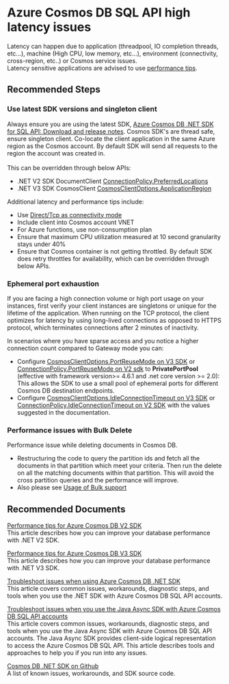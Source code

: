 <properties 
	pageTitle="Azure Cosmos DB SQL API high latency" 
	description="Azure Cosmos DB SQL API high latency" 
	service="microsoft.documentdb" 
	resource="databaseAccounts" 
	authors="jimsch" 
	ms.author="jimsch" 
	selfHelpType="generic" 
	supportTopicIds="32688841,32688842,32688844"
	resourceTags="" 
	productPesIds="15585" 
    cloudEnvironments="public,fairfax,blackforest,mooncake, usnat, ussec"
	articleId="cosmosdb-sdk-latency"
	displayOrder="281"
	category="SDK Issues"
	ownershipId="AzureData_AzureCosmosDB"
/>

#  Azure Cosmos DB SQL API high latency issues  
Latency can happen due to application (threadpool, IO completion threads, etc...), machine (High CPU, low memory, etc...), environment (connectivity, cross-region, etc..) or Cosmos service issues.  
Latency sensitive applications are advised to use [performance tips](https://docs.microsoft.com/azure/cosmos-db/performance-tips). 

## **Recommended Steps**  

### **Use latest SDK versions and singleton client**  
Always ensure you are using the latest SDK, [Azure Cosmos DB .NET SDK for SQL API: Download and release notes](https://docs.microsoft.com/azure/cosmos-db/sql-api-sdk-dotnet-standard). Cosmos SDK's are thread safe, ensure singleton client.  Co-locate the client application in the same Azure region as the Cosmos account. By default SDK will send all requests to the region the account was created in.  
<br>This can be overridden through below APIs:
* .NET V2 SDK DocumentClient [ConnectionPolicy.PreferredLocations](https://docs.microsoft.com/dotnet/api/microsoft.azure.documents.client.connectionpolicy.preferredlocations?view=azure-dotnet)
* .NET V3 SDK CosmosClient [CosmosClientOptions.ApplicationRegion](https://docs.microsoft.com/dotnet/api/microsoft.azure.cosmos.cosmosclientoptions.applicationregion?view=azure-dotnet)  

Additional latency and performance tips include:  
* Use [Direct/Tcp as connectivity mode](https://docs.microsoft.com/azure/cosmos-db/performance-tips#networking)
* Include client into Cosmos account VNET 
* For Azure functions, use non-consumption plan 
* Ensure that maximum CPU utilization measured at 10 second granularity stays under 40% 
* Ensure that Cosmos container is not getting throttled. By default SDK does retry throttles for availability, which can be overridden through below APIs.

### **Ephemeral port exhaustion**
If you are facing a high connection volume or high port usage on your instances, first verify your client instances are singletons or unique for the lifetime of the application.
When running on the TCP protocol, the client optimizes for latency by using long-lived connections as opposed to HTTPS protocol, which terminates connections after 2 minutes of inactivity.

In scenarios where you have sparse access and you notice a higher connection count compared to Gateway mode you can:
* Configure [CosmosClientOptions.PortReuseMode on V3 SDK](https://docs.microsoft.com/dotnet/api/microsoft.azure.cosmos.cosmosclientoptions.portreusemode) or [ConnectionPolicy.PortReuseMode on V2 sdk](https://docs.microsoft.com/dotnet/api/microsoft.azure.documents.client.connectionpolicy.portreusemode) to **PrivatePortPool** (effective with framework version>= 4.6.1 and .net core version >= 2.0): This allows the SDK to use a small pool of ephemeral ports for different Cosmos DB destination endpoints.
* Configure [CosmosClientOptions.IdleConnectionTimeout on V3 SDK](https://docs.microsoft.com/dotnet/api/microsoft.azure.cosmos.cosmosclientoptions.idletcpconnectiontimeout) or [ConnectionPolicy.IdleConnectionTimeout on V2 SDK](https://docs.microsoft.com/dotnet/api/microsoft.azure.documents.client.connectionpolicy.idletcpconnectiontimeout)  with the values suggested in the documentation.


### **Performance issues with Bulk Delete**  
Performance issue while deleting documents in Cosmos DB.
* Restructuring the code to query the partition ids and fetch all the documents in that partition which meet your criteria. Then run the delete on all the matching documents within that partition. This will avoid the cross partition queries and the performance will improve. 
* Also please see [Usage of Bulk support](https://github.com/Azure/azure-cosmos-dotnet-v3/tree/master/Microsoft.Azure.Cosmos.Samples/Usage/BulkSupport)


## **Recommended Documents**  

[Performance tips for Azure Cosmos DB V2 SDK](https://docs.microsoft.com/azure/cosmos-db/performance-tips)
<br>This article describes how you can improve your database performance with .NET V2 SDK.  

[Performance tips for Azure Cosmos DB V3 SDK](https://docs.microsoft.com/azure/cosmos-db/performance-tips-dotnet-sdk-v3-sql)
<br>This article describes how you can improve your database performance with .NET V3 SDK. 


[Troubleshoot issues when using Azure Cosmos DB .NET SDK](https://docs.microsoft.com/azure/cosmos-db/troubleshoot-dot-net-sdk)
<br>This article covers common issues, workarounds, diagnostic steps, and tools when you use the .NET SDK with Azure Cosmos DB SQL API accounts.  

[Troubleshoot issues when you use the Java Async SDK with Azure Cosmos DB SQL API accounts](https://docs.microsoft.com/azure/cosmos-db/troubleshoot-java-async-sdk)
<br>This article covers common issues, workarounds, diagnostic steps, and tools when you use the Java Async SDK with Azure Cosmos DB SQL API accounts. The Java Async SDK provides client-side logical representation to access the Azure Cosmos DB SQL API. This article describes tools and approaches to help you if you run into any issues.  

[Cosmos DB .NET SDK on Github](https://github.com/Azure/azure-cosmos-dotnet-v2/issues)
<br>A list of known issues, workarounds, and SDK source code.  
